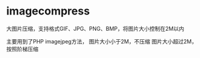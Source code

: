 # imagecompress
大图片压缩，支持格式GIF、JPG、PNG、BMP，将图片大小控制在2M以内

主要用到了PHP imagejpeg方法，
图片大小小于2M，不压缩
图片大小超过2M，按照阶梯压缩
